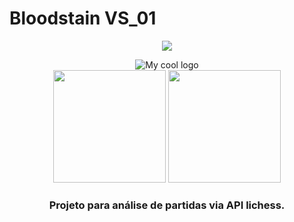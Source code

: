 # Bloodstain VS_01
<p align="center">
<img src="http://img.shields.io/static/v1?label=STATUS&message=EM%20DESENVOLVIMENTO&color=GREEN&style=for-the-badge"/> 
</p>
<div align="center">
   <img src="https://user-images.githubusercontent.com/66562175/180664984-f9ce8a26-923d-443e-a023-7b256e132b84.png" alt="My cool logo"/>
</div>
<div align="center">
   <img width="180" src="https://user-images.githubusercontent.com/66562175/180665164-f02553c5-9853-4f71-9bbc-877ee7313123.png" />
   <img width="180" src="https://lichess1.org/assets/logo/lichess-pad12.svg" />
</div>
<div align="center">
   <h3><p>Projeto para análise de partidas via API lichess.<p></h3>
</div>

